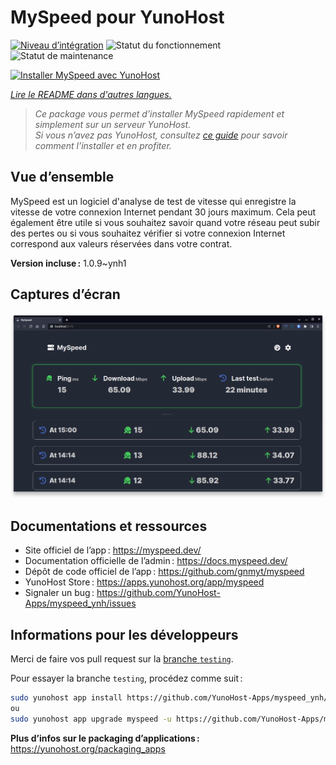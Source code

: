 <!--
Nota bene : ce README est automatiquement généré par <https://github.com/YunoHost/apps/tree/master/tools/readme_generator>
Il NE doit PAS être modifié à la main.
-->

# MySpeed pour YunoHost

[![Niveau d’intégration](https://dash.yunohost.org/integration/myspeed.svg)](https://ci-apps.yunohost.org/ci/apps/myspeed/) ![Statut du fonctionnement](https://ci-apps.yunohost.org/ci/badges/myspeed.status.svg) ![Statut de maintenance](https://ci-apps.yunohost.org/ci/badges/myspeed.maintain.svg)

[![Installer MySpeed avec YunoHost](https://install-app.yunohost.org/install-with-yunohost.svg)](https://install-app.yunohost.org/?app=myspeed)

*[Lire le README dans d'autres langues.](./ALL_README.md)*

> *Ce package vous permet d’installer MySpeed rapidement et simplement sur un serveur YunoHost.*  
> *Si vous n’avez pas YunoHost, consultez [ce guide](https://yunohost.org/install) pour savoir comment l’installer et en profiter.*

## Vue d’ensemble

MySpeed est un logiciel d'analyse de test de vitesse qui enregistre la vitesse de votre connexion Internet pendant 30 jours maximum. Cela peut également être utile si vous souhaitez savoir quand votre réseau peut subir des pertes ou si vous souhaitez vérifier si votre connexion Internet correspond aux valeurs réservées dans votre contrat.

**Version incluse :** 1.0.9~ynh1

## Captures d’écran

![Capture d’écran de MySpeed](./doc/screenshots/screenshot.png)

## Documentations et ressources

- Site officiel de l’app : <https://myspeed.dev/>
- Documentation officielle de l’admin : <https://docs.myspeed.dev/>
- Dépôt de code officiel de l’app : <https://github.com/gnmyt/myspeed>
- YunoHost Store : <https://apps.yunohost.org/app/myspeed>
- Signaler un bug : <https://github.com/YunoHost-Apps/myspeed_ynh/issues>

## Informations pour les développeurs

Merci de faire vos pull request sur la [branche `testing`](https://github.com/YunoHost-Apps/myspeed_ynh/tree/testing).

Pour essayer la branche `testing`, procédez comme suit :

```bash
sudo yunohost app install https://github.com/YunoHost-Apps/myspeed_ynh/tree/testing --debug
ou
sudo yunohost app upgrade myspeed -u https://github.com/YunoHost-Apps/myspeed_ynh/tree/testing --debug
```

**Plus d’infos sur le packaging d’applications :** <https://yunohost.org/packaging_apps>
